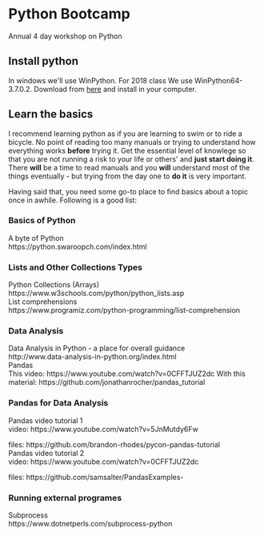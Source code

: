 # Python Bootcamp
Annual 4 day workshop on Python

## Install python
In windows we'll use WinPython. 
For 2018 class  We use WinPython64-3.7.0.2. Download from [here](https://sourceforge.net/projects/winpython/files/WinPython_3.7/3.7.0.2/WinPython64-3.7.0.2.exe/download) and install in your computer. 


## Learn the basics
I recommend learning python as if you are learning to swim or to ride a bicycle. No point of reading too many manuals or trying to understand how everything works **before** trying it. Get the essential level of knowlege so that you are not running a risk to your life or others' and **just start doing it**. There **will** be a time to read manuals and you **will** understand most of the things eventually - but trying from the day one to **do it** is very important.

Having said that, you need some go-to place to find basics about a topic once in awhile. Following is a good list: 

### Basics of Python
<dl>
    <dt>A byte of Python </dt> https://python.swaroopch.com/index.html
    <dt>
</dl>
    
### Lists and Other Collections Types
<dl>
    <dt> Python Collections (Arrays)</dt>   https://www.w3schools.com/python/python_lists.asp
    <dt> List comprehensions </dt> https://www.programiz.com/python-programming/list-comprehension
    
### Data Analysis
<dl>
    <dt>Data Analysis in Python - a place for overall guidance </dt> http://www.data-analysis-in-python.org/index.html
    <dt> Pandas </dt> 
    This video:  https://www.youtube.com/watch?v=0CFFTJUZ2dc
    With this material: https://github.com/jonathanrocher/pandas_tutorial 
</dl>

### Pandas for Data Analysis
<dl>
    <dt> Pandas video tutorial 1</dt> video: https://www.youtube.com/watch?v=5JnMutdy6Fw </p>  
    files: https://github.com/brandon-rhodes/pycon-pandas-tutorial
    <dt> Pandas video tutorial 2</dt> video: https://www.youtube.com/watch?v=0CFFTJUZ2dc </p>
    files: https://github.com/samsalter/PandasExamples- 
    
### Running external programes 
<dl>
    <dt> Subprocess </dt> https://www.dotnetperls.com/subprocess-python
</dl>
    
